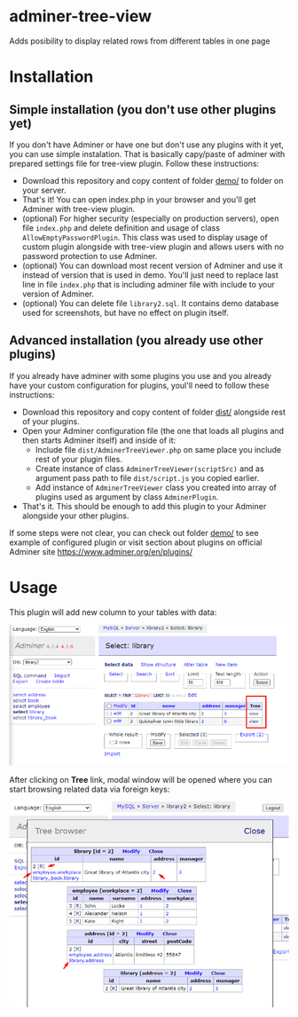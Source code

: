 # adminer-tree-view

Adds posibility to display related rows from different tables in one page

# Installation

## Simple installation (you don't use other plugins yet)

If you don't have Adminer or have one but don't use any plugins with it yet, you can use simple instalation. That is basically capy/paste of adminer with prepared settings file for tree-view plugin. Follow these instructions:

 * Download this repository and copy content of folder [demo/](https://github.com/PetroKostyuk/adminer-tree-view/tree/master/demo) to folder on your server.
 * That's it! You can open index.php in your browser and you'll get Adminer with tree-view plugin.
 * (optional) For higher security (especially on production servers), open file `index.php` and delete definition and usage of class `AllowEmptyPasswordPlugin`. This class was used to display usage of custom plugin alongside with tree-view plugin and allows users with no password protection to use Adminer.
 * (optional) You can download most recent version of Adminer and use it instead of version that is used in demo. You'll just need to replace last line in file `index.php` that is including adminer file with include to your version of Adminer.
 * (optional) You can delete file `library2.sql`. It contains demo database used for screenshots, but have no effect on plugin itself.

## Advanced installation (you already use other plugins)

If you already have adminer with some plugins you use and you already have your custom configuration for plugins, youl'll need to follow these instructions:

 * Download this repository and copy content of folder [dist/](https://github.com/PetroKostyuk/adminer-tree-view/tree/master/dist) alongside rest of your plugins.
 * Open your Adminer configuration file (the one that loads all plugins and then starts Adminer itself) and inside of it:
   * Include file `dist/AdminerTreeViewer.php` on same place you include rest of your plugin files.
   * Create instance of class `AdminerTreeViewer(scriptSrc)` and as argument pass path to file `dist/script.js` you copied earlier.
   * Add instance of `AdminerTreeViewer` class you created into array of plugins used as argument by class `AdminerPlugin`.
 * That's it. This should be enough to add this plugin to your Adminer alongside your other plugins.

If some steps were not clear, you can check out folder [demo/](https://github.com/PetroKostyuk/adminer-tree-view/tree/master/demo) to see example of configured plugin or visit section about plugins on official Adminer site https://www.adminer.org/en/plugins/ 

# Usage

This plugin will add new column to your tables with data:

![new columns](images/new-column.png)

After clicking on **Tree** link, modal window will be opened where you can start browsing related data via foreign keys:

![plugin usage](images/usage-sample.png)
